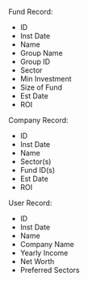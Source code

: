Fund Record:
- ID
- Inst Date
- Name
- Group Name
- Group ID
- Sector
- Min Investment
- Size of Fund
- Est Date
- ROI

Company Record:
- ID
- Inst Date
- Name
- Sector(s)
- Fund ID(s)
- Est Date
- ROI

User Record:
- ID
- Inst Date
- Name
- Company Name
- Yearly Income
- Net Worth
- Preferred Sectors